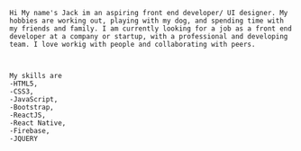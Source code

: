     Hi My name's Jack im an aspiring front end developer/ UI designer. My hobbies are working out, playing with my dog, and spending time with my friends and family. I am currently looking for a job as a front end developer at a company or startup, with a professional and developing team. I love workig with people and collaborating with peers. 
    
    
    
    My skills are
    -HTML5,
    -CSS3,
    -JavaScript,
    -Bootstrap,
    -ReactJS,
    -React Native,
    -Firebase,
    -JQUERY
    
    

     

